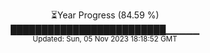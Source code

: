 <p align="center">
⏳Year Progress (84.59 %) <br>
█████████████████████████▁▁▁▁▁ <br>
<sub>Updated: Sun, 05 Nov 2023 18:18:52 GMT</sub>
</p>

